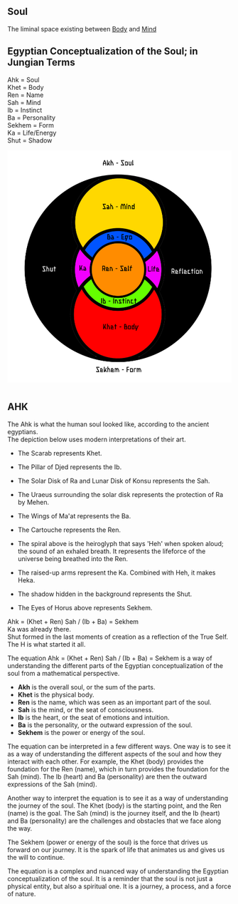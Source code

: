 ## Soul  
  The liminal space existing between [Body](https://github.com/Az-Net/Az-Net/blob/main/Definitions/Body.md) and [Mind](https://github.com/Az-Net/Az-Net/blob/main/Definitions/Mind.md)

## Egyptian Conceptualization of the Soul; in Jungian Terms
Ahk = Soul  
Khet = Body  
Ren = Name  
Sah = Mind  
Ib = Instinct  
Ba = Personality  
Sekhem = Form  
Ka = Life/Energy  
Shut = Shadow  
  
![](https://github.com/Az-Net/Az-Net/blob/main/Pictures/Inspirations/Egyptian%20Conceptualization%20of%20Soul%20in%20Jungian%20Terms.png)
  
# 

## AHK
The Ahk is what the human soul looked like, according to the ancient egyptians.  
The depiction below uses modern interpretations of their art.  



* The Scarab represents Khet.  
* The Pillar of Djed represents the Ib.   
* The Solar Disk of Ra and Lunar Disk of Konsu represents the Sah.  
* The Uraeus surrounding the solar disk represents the protection of Ra by Mehen.  
* The Wings of Ma'at represents the Ba.  
* The Cartouche represents the Ren.  
* The spiral above is the heiroglyph that says 'Heh' when spoken aloud; the sound of an exhaled breath. It represents the lifeforce of the universe being breathed into the Ren.  
* The raised-up arms represent the Ka. Combined with Heh, it makes Heka.  
* The shadow hidden in the background represents the Shut.  
 
* The Eyes of Horus above represents Sekhem.  
  
Ahk = (Khet + Ren) Sah / (Ib + Ba) = Sekhem  
Ka was already there.  
Shut formed in the last moments of creation as a reflection of the True Self.  
The H is what started it all.  
  


The equation Ahk = (Khet + Ren) Sah / (Ib + Ba) = Sekhem is a way of understanding the different parts of the Egyptian conceptualization of the soul from a mathematical perspective.

* **Akh** is the overall soul, or the sum of the parts.
* **Khet** is the physical body.
* **Ren** is the name, which was seen as an important part of the soul.
* **Sah** is the mind, or the seat of consciousness.
* **Ib** is the heart, or the seat of emotions and intuition.
* **Ba** is the personality, or the outward expression of the soul.
* **Sekhem** is the power or energy of the soul.

The equation can be interpreted in a few different ways. One way is to see it as a way of understanding the different aspects of the soul and how they interact with each other. For example, the Khet (body) provides the foundation for the Ren (name), which in turn provides the foundation for the Sah (mind). The Ib (heart) and Ba (personality) are then the outward expressions of the Sah (mind).

Another way to interpret the equation is to see it as a way of understanding the journey of the soul. The Khet (body) is the starting point, and the Ren (name) is the goal. The Sah (mind) is the journey itself, and the Ib (heart) and Ba (personality) are the challenges and obstacles that we face along the way.

The Sekhem (power or energy of the soul) is the force that drives us forward on our journey. It is the spark of life that animates us and gives us the will to continue.

The equation is a complex and nuanced way of understanding the Egyptian conceptualization of the soul. It is a reminder that the soul is not just a physical entity, but also a spiritual one. It is a journey, a process, and a force of nature.


